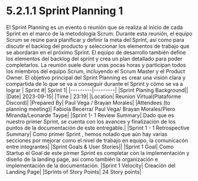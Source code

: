 # 5.2.1.1 Sprint Planning 1
El Sprint Planning es un evento o reunión que se realiza al inicio de cada Sprint en el marco de la metodología Scrum. Durante esta reunión, el equipo Scrum se reúne para planificar y definir la meta del Sprint, así como para discutir el backlog del producto y seleccionar los elementos de trabajo que se abordarán en el próximo Sprint. El equipo de desarrollo también define los elementos del backlog del sprint y crea un plan detallado para poder completarlos. La reunión suele durar unas pocas horas y participan todos los miembros del equipo Scrum, incluyendo el Scrum Master y el Product Owner. El objetivo principal del Sprint Planning es crear una visión clara y compartida de lo que se va a conseguir durante el Sprint y cómo se va a lograr
| Sprint #| Sprint 1|
|---------|---------|
|Sprint Planing Background||
|Date| 2023-09-15|
|Time | 23:19|
|Location| Reunion Virtual(Plataforme Discord)|
|Prepared By| Paul Vega / Brayan Morales|
|Attendees (to planning meeting)| Fabiola Becerra/ Paul Vega/ Brayan Morales/Piero Miranda/Leonarde Taype|
|Sprint 1- 1 Review Summary| Dado que es nuestro primer Sprint, se cuenta con los avances y finalización de los puntos de la documentación de este entregable.|
|Sprint 1 - 1 Retrospective Summary| Como primer Sprint , hemos notado que aún hay varias secciones por mejorar como el nivel de trabajo en equipo, la comunicacón entre integrantes|
|Sprint Goals & User Stories||
|Sprint 1 Goal| Como Startup el Goal de este pirmer Sprint es completar con la implementación y diseño de la landing page, así como también la organización e implementación de la documentación.
|Sprint 1 Velocity| Creación del Landing Page|
|Sprints of Story Points| 24 Story points|






